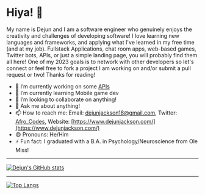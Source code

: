 # Hiya! 👋

My name is Dejun and I am a software engineer who genuinely enjoys the creativity and challenges of developing software! I love learning new languages and frameworks, and applying what I've learned in my free time (and at my job). Fullstack Applications, chat room apps, web-based games, Twitter bots, APIs, or just a simple landing page, you will probably find them all here! One of my 2023 goals is to network with other developers so let's connect or feel free to fork a project I am working on and/or submit a pull request or two! Thanks for reading!

- 🔭 I’m currently working on some [APIs](https://rapidapi.com/user/DejunJackson)
- 🌱 I’m currently learning Mobile game dev
- 👯 I’m looking to collaborate on anything!
- 💬 Ask me about anything!
- 📫 How to reach me: Email: dejunjackson18@gmail.com, Twitter: [Afro_Codes](https://twitter.com/Afro_codes), Website: [https://www.dejunjackson.com/](https://www.dejunjackson.com/)
- 😄 Pronouns: He/Him
- ⚡ Fun fact: I graduated with a B.A. in Psychology/Neuroscience from Ole Miss!

---

[![Dejun's GitHub stats](https://github-readme-stats.vercel.app/api?username=DejunJackson&show_icons=true)](https://github.com/DejunJackson)


---


[![Top Langs](https://github-readme-stats.vercel.app/api/top-langs/?username=DejunJackson&layout=compact)](https://github.com/DejunJackson)


